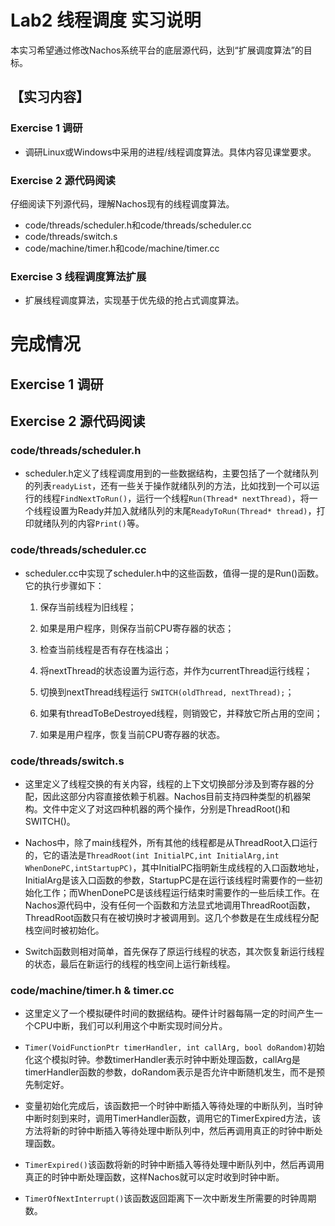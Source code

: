 # Lab2 线程调度 实习说明

本实习希望通过修改Nachos系统平台的底层源代码，达到“扩展调度算法”的目标。

## 【实习内容】
### Exercise 1  调研
- 调研Linux或Windows中采用的进程/线程调度算法。具体内容见课堂要求。

### Exercise 2  源代码阅读
仔细阅读下列源代码，理解Nachos现有的线程调度算法。
- code/threads/scheduler.h和code/threads/scheduler.cc
- code/threads/switch.s
- code/machine/timer.h和code/machine/timer.cc

### Exercise 3  线程调度算法扩展
- 扩展线程调度算法，实现基于优先级的抢占式调度算法。

# 完成情况
## Exercise 1  调研



## Exercise 2  源代码阅读

### code/threads/scheduler.h
- scheduler.h定义了线程调度用到的一些数据结构，主要包括了一个就绪队列的列表```readyList```，还有一些关于操作就绪队列的方法，比如找到一个可以运行的线程```FindNextToRun()```，运行一个线程```Run(Thread* nextThread)```，将一个线程设置为Ready并加入就绪队列的末尾```ReadyToRun(Thread* thread)```，打印就绪队列的内容```Print()```等。
### code/threads/scheduler.cc

- scheduler.cc中实现了scheduler.h中的这些函数，值得一提的是Run()函数。它的执行步骤如下：

    1. 保存当前线程为旧线程；

    2. 如果是用户程序，则保存当前CPU寄存器的状态；

    3. 检查当前线程是否有存在栈溢出；

    4. 将nextThread的状态设置为运行态，并作为currentThread运行线程；

    5. 切换到nextThread线程运行 ```SWITCH(oldThread, nextThread);```；

    6. 如果有threadToBeDestroyed线程，则销毁它，并释放它所占用的空间；

    7. 如果是用户程序，恢复当前CPU寄存器的状态。

### code/threads/switch.s

- 这里定义了线程交换的有关内容，线程的上下文切换部分涉及到寄存器的分配，因此这部分内容直接依赖于机器。Nachos目前支持四种类型的机器架构。文件中定义了对这四种机器的两个操作，分别是ThreadRoot()和SWITCH()。

- Nachos中，除了main线程外，所有其他的线程都是从ThreadRoot入口运行的，它的语法是```ThreadRoot(int InitialPC,int InitialArg,int WhenDonePC,intStartupPC)```，其中InitialPC指明新生成线程的入口函数地址，InitialArg是该入口函数的参数，StartupPC是在运行该线程时需要作的一些初始化工作；而WhenDonePC是该线程运行结束时需要作的一些后续工作。在Nachos源代码中，没有任何一个函数和方法显式地调用ThreadRoot函数，ThreadRoot函数只有在被切换时才被调用到。这几个参数是在生成线程分配栈空间时被初始化。

- Switch函数则相对简单，首先保存了原运行线程的状态，其次恢复新运行线程的状态，最后在新运行的线程的栈空间上运行新线程。

### code/machine/timer.h & timer.cc

- 这里定义了一个模拟硬件时间的数据结构。硬件计时器每隔一定的时间产生一个CPU中断，我们可以利用这个中断实现时间分片。

- ```Timer(VoidFunctionPtr timerHandler, int callArg, bool doRandom)```初始化这个模拟时钟。参数timerHandler表示时钟中断处理函数，callArg是timerHandler函数的参数，doRandom表示是否允许中断随机发生，而不是预先制定好。

- 变量初始化完成后，该函数把一个时钟中断插入等待处理的中断队列，当时钟中断时刻到来时，调用TimerHandler函数，调用它的TimerExpired方法，该方法将新的时钟中断插入等待处理中断队列中，然后再调用真正的时钟中断处理函数。

- ```TimerExpired()```该函数将新的时钟中断插入等待处理中断队列中，然后再调用真正的时钟中断处理函数，这样Nachos就可以定时收到时钟中断。

- ```TimerOfNextInterrupt()```该函数返回距离下一次中断发生所需要的时钟周期数。